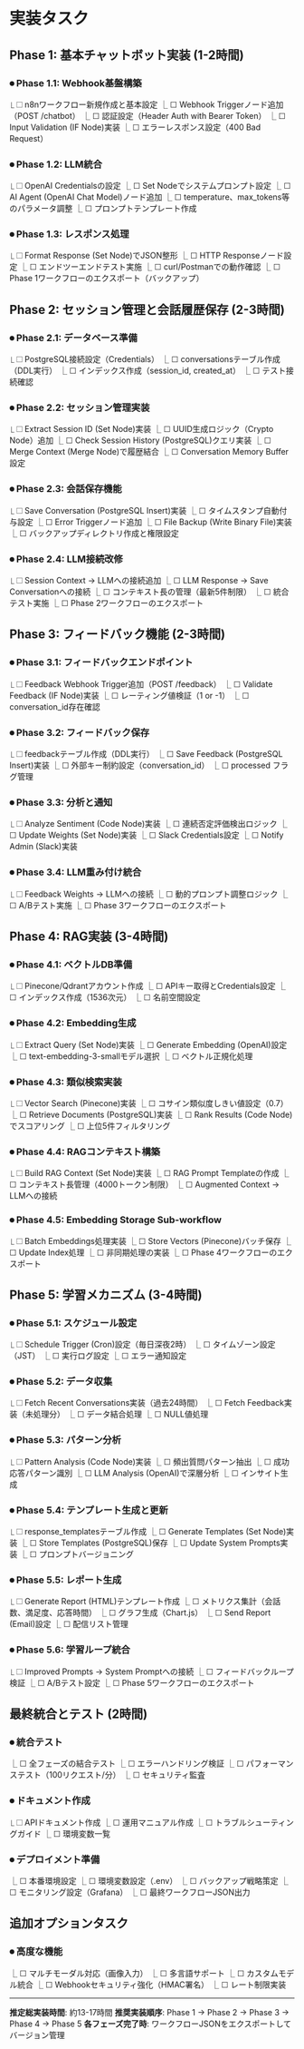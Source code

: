 # 実装タスク

## Phase 1: 基本チャットボット実装 (1-2時間)

### ⏺ **Phase 1.1: Webhook基盤構築**
  ⎿ ☐ n8nワークフロー新規作成と基本設定
  ⎿ ☐ Webhook Triggerノード追加（POST /chatbot）
  ⎿ ☐ 認証設定（Header Auth with Bearer Token）
  ⎿ ☐ Input Validation (IF Node)実装
  ⎿ ☐ エラーレスポンス設定（400 Bad Request）

### ⏺ **Phase 1.2: LLM統合**
  ⎿ ☐ OpenAI Credentialsの設定
  ⎿ ☐ Set Nodeでシステムプロンプト設定
  ⎿ ☐ AI Agent (OpenAI Chat Model)ノード追加
  ⎿ ☐ temperature、max_tokens等のパラメータ調整
  ⎿ ☐ プロンプトテンプレート作成

### ⏺ **Phase 1.3: レスポンス処理**
  ⎿ ☐ Format Response (Set Node)でJSON整形
  ⎿ ☐ HTTP Responseノード設定
  ⎿ ☐ エンドツーエンドテスト実施
  ⎿ ☐ curl/Postmanでの動作確認
  ⎿ ☐ Phase 1ワークフローのエクスポート（バックアップ）

## Phase 2: セッション管理と会話履歴保存 (2-3時間)

### ⏺ **Phase 2.1: データベース準備**
  ⎿ ☐ PostgreSQL接続設定（Credentials）
  ⎿ ☐ conversationsテーブル作成（DDL実行）
  ⎿ ☐ インデックス作成（session_id, created_at）
  ⎿ ☐ テスト接続確認

### ⏺ **Phase 2.2: セッション管理実装**
  ⎿ ☐ Extract Session ID (Set Node)実装
  ⎿ ☐ UUID生成ロジック（Crypto Node）追加
  ⎿ ☐ Check Session History (PostgreSQL)クエリ実装
  ⎿ ☐ Merge Context (Merge Node)で履歴結合
  ⎿ ☐ Conversation Memory Buffer設定

### ⏺ **Phase 2.3: 会話保存機能**
  ⎿ ☐ Save Conversation (PostgreSQL Insert)実装
  ⎿ ☐ タイムスタンプ自動付与設定
  ⎿ ☐ Error Triggerノード追加
  ⎿ ☐ File Backup (Write Binary File)実装
  ⎿ ☐ バックアップディレクトリ作成と権限設定

### ⏺ **Phase 2.4: LLM接続改修**
  ⎿ ☐ Session Context → LLMへの接続追加
  ⎿ ☐ LLM Response → Save Conversationへの接続
  ⎿ ☐ コンテキスト長の管理（最新5件制限）
  ⎿ ☐ 統合テスト実施
  ⎿ ☐ Phase 2ワークフローのエクスポート

## Phase 3: フィードバック機能 (2-3時間)

### ⏺ **Phase 3.1: フィードバックエンドポイント**
  ⎿ ☐ Feedback Webhook Trigger追加（POST /feedback）
  ⎿ ☐ Validate Feedback (IF Node)実装
  ⎿ ☐ レーティング値検証（1 or -1）
  ⎿ ☐ conversation_id存在確認

### ⏺ **Phase 3.2: フィードバック保存**
  ⎿ ☐ feedbackテーブル作成（DDL実行）
  ⎿ ☐ Save Feedback (PostgreSQL Insert)実装
  ⎿ ☐ 外部キー制約設定（conversation_id）
  ⎿ ☐ processed フラグ管理

### ⏺ **Phase 3.3: 分析と通知**
  ⎿ ☐ Analyze Sentiment (Code Node)実装
  ⎿ ☐ 連続否定評価検出ロジック
  ⎿ ☐ Update Weights (Set Node)実装
  ⎿ ☐ Slack Credentials設定
  ⎿ ☐ Notify Admin (Slack)実装

### ⏺ **Phase 3.4: LLM重み付け統合**
  ⎿ ☐ Feedback Weights → LLMへの接続
  ⎿ ☐ 動的プロンプト調整ロジック
  ⎿ ☐ A/Bテスト実施
  ⎿ ☐ Phase 3ワークフローのエクスポート

## Phase 4: RAG実装 (3-4時間)

### ⏺ **Phase 4.1: ベクトルDB準備**
  ⎿ ☐ Pinecone/Qdrantアカウント作成
  ⎿ ☐ APIキー取得とCredentials設定
  ⎿ ☐ インデックス作成（1536次元）
  ⎿ ☐ 名前空間設定

### ⏺ **Phase 4.2: Embedding生成**
  ⎿ ☐ Extract Query (Set Node)実装
  ⎿ ☐ Generate Embedding (OpenAI)設定
  ⎿ ☐ text-embedding-3-smallモデル選択
  ⎿ ☐ ベクトル正規化処理

### ⏺ **Phase 4.3: 類似検索実装**
  ⎿ ☐ Vector Search (Pinecone)実装
  ⎿ ☐ コサイン類似度しきい値設定（0.7）
  ⎿ ☐ Retrieve Documents (PostgreSQL)実装
  ⎿ ☐ Rank Results (Code Node)でスコアリング
  ⎿ ☐ 上位5件フィルタリング

### ⏺ **Phase 4.4: RAGコンテキスト構築**
  ⎿ ☐ Build RAG Context (Set Node)実装
  ⎿ ☐ RAG Prompt Templateの作成
  ⎿ ☐ コンテキスト長管理（4000トークン制限）
  ⎿ ☐ Augmented Context → LLMへの接続

### ⏺ **Phase 4.5: Embedding Storage Sub-workflow**
  ⎿ ☐ Batch Embeddings処理実装
  ⎿ ☐ Store Vectors (Pinecone)バッチ保存
  ⎿ ☐ Update Index処理
  ⎿ ☐ 非同期処理の実装
  ⎿ ☐ Phase 4ワークフローのエクスポート

## Phase 5: 学習メカニズム (3-4時間)

### ⏺ **Phase 5.1: スケジュール設定**
  ⎿ ☐ Schedule Trigger (Cron)設定（毎日深夜2時）
  ⎿ ☐ タイムゾーン設定（JST）
  ⎿ ☐ 実行ログ設定
  ⎿ ☐ エラー通知設定

### ⏺ **Phase 5.2: データ収集**
  ⎿ ☐ Fetch Recent Conversations実装（過去24時間）
  ⎿ ☐ Fetch Feedback実装（未処理分）
  ⎿ ☐ データ結合処理
  ⎿ ☐ NULL値処理

### ⏺ **Phase 5.3: パターン分析**
  ⎿ ☐ Pattern Analysis (Code Node)実装
  ⎿ ☐ 頻出質問パターン抽出
  ⎿ ☐ 成功応答パターン識別
  ⎿ ☐ LLM Analysis (OpenAI)で深層分析
  ⎿ ☐ インサイト生成

### ⏺ **Phase 5.4: テンプレート生成と更新**
  ⎿ ☐ response_templatesテーブル作成
  ⎿ ☐ Generate Templates (Set Node)実装
  ⎿ ☐ Store Templates (PostgreSQL)保存
  ⎿ ☐ Update System Prompts実装
  ⎿ ☐ プロンプトバージョニング

### ⏺ **Phase 5.5: レポート生成**
  ⎿ ☐ Generate Report (HTML)テンプレート作成
  ⎿ ☐ メトリクス集計（会話数、満足度、応答時間）
  ⎿ ☐ グラフ生成（Chart.js）
  ⎿ ☐ Send Report (Email)設定
  ⎿ ☐ 配信リスト管理

### ⏺ **Phase 5.6: 学習ループ統合**
  ⎿ ☐ Improved Prompts → System Promptへの接続
  ⎿ ☐ フィードバックループ検証
  ⎿ ☐ A/Bテスト設定
  ⎿ ☐ Phase 5ワークフローのエクスポート

## 最終統合とテスト (2時間)

### ⏺ **統合テスト**
  ⎿ ☐ 全フェーズの結合テスト
  ⎿ ☐ エラーハンドリング検証
  ⎿ ☐ パフォーマンステスト（100リクエスト/分）
  ⎿ ☐ セキュリティ監査

### ⏺ **ドキュメント作成**
  ⎿ ☐ APIドキュメント作成
  ⎿ ☐ 運用マニュアル作成
  ⎿ ☐ トラブルシューティングガイド
  ⎿ ☐ 環境変数一覧

### ⏺ **デプロイメント準備**
  ⎿ ☐ 本番環境設定
  ⎿ ☐ 環境変数設定（.env）
  ⎿ ☐ バックアップ戦略策定
  ⎿ ☐ モニタリング設定（Grafana）
  ⎿ ☐ 最終ワークフローJSON出力

## 追加オプションタスク

### ⏺ **高度な機能**
  ⎿ ☐ マルチモーダル対応（画像入力）
  ⎿ ☐ 多言語サポート
  ⎿ ☐ カスタムモデル統合
  ⎿ ☐ Webhookセキュリティ強化（HMAC署名）
  ⎿ ☐ レート制限実装

---

**推定総実装時間**: 約13-17時間
**推奨実装順序**: Phase 1 → Phase 2 → Phase 3 → Phase 4 → Phase 5
**各フェーズ完了時**: ワークフローJSONをエクスポートしてバージョン管理